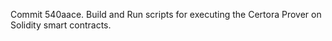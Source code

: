 Commit 540aace.                    Build and Run scripts for executing the Certora Prover on Solidity smart contracts.